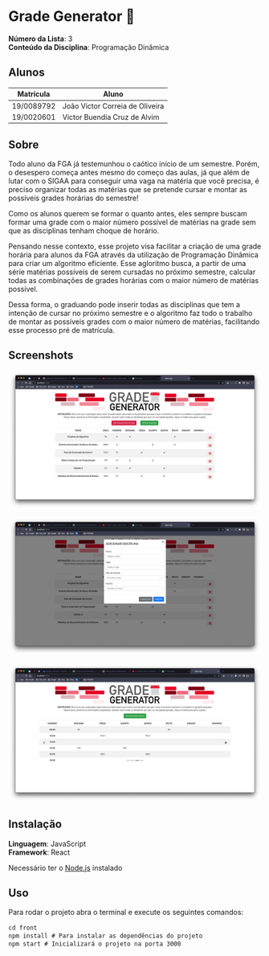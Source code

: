 # Grade Generator :school:	

**Número da Lista**: 3<br>
**Conteúdo da Disciplina**: Programação Dinâmica<br>

## Alunos
|Matrícula | Aluno |
| -- | -- |
| 19/0089792  |  João Victor Correia de Oliveira |
| 19/0020601  |  Victor Buendia Cruz de Alvim |

## Sobre 

Todo aluno da FGA já testemunhou o caótico início de um semestre. Porém, o desespero começa antes mesmo do começo das aulas, já que além de lutar com o SIGAA para conseguir uma vaga na matéria que você precisa, é preciso organizar todas as matérias que se pretende cursar e montar as possíveis grades horárias do semestre!

Como os alunos querem se formar o quanto antes, eles sempre buscam formar uma grade com o maior número possível de matérias na grade sem que as disciplinas tenham choque de horário.

Pensando nesse contexto, esse projeto visa facilitar a criação de uma grade horária para alunos da FGA através da utilização de Programação Dinâmica para criar um algoritmo eficiente. Esse agloritmo busca, a partir de uma série matérias possíveis de serem cursadas no próximo semestre, calcular todas as combinações de grades horárias com o maior número de matérias possível.

Dessa forma, o graduando pode inserir todas as disciplinas que tem a intenção de cursar no próximo semestre e o algoritmo faz todo o trabalho de montar as possíveis grades com o maior número de matérias, facilitando esse processo pré de matrícula.

## Screenshots
![Tela Principal](/img/main.png)

![Modal](/img/modal.png)

![Resultado](/img/resultado.png)

## Instalação 
**Linguagem**: JavaScript<br>
**Framework**: React<br>

Necessário ter o [Node.js](https://nodejs.org/en/download/) instalado 

## Uso

Para rodar o projeto abra o terminal e execute os seguintes comandos:

```
cd front
npm install # Para instalar as dependências do projeto
npm start # Inicializará o projeto na porta 3000
```